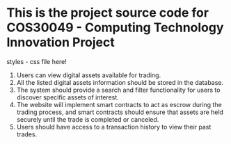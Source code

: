 # This is the project source code for COS30049 - Computing Technology Innovation Project

styles - css file here!

1. Users can view digital assets available for trading.
2. All the listed digital assets information should be stored in the database.
3. The system should provide a search and filter functionality for users to discover specific assets of interest.
4. The website will implement smart contracts to act as escrow during the trading process, and smart contracts should ensure that assets are held securely until the trade is completed or canceled.
5. Users should have access to a transaction history to view their past trades.

